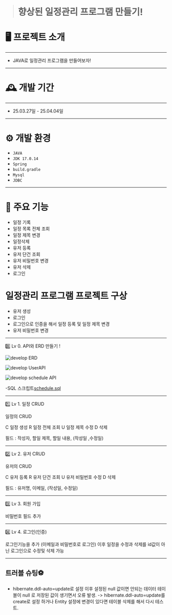 > # 향상된 일정관리 프로그램 만들기!

<h1>🖥️ 프로젝트 소개</h1>

---

- JAVA로 일정관리 프로그램을 만들어보자!<br>

---

<h1>🕰️ 개발 기간</h1>

---
- 25.03.27일 - 25.04.04일

---
<h1>⚙️ 개발 환경</h1>

- `JAVA`
- `JDK 17.0.14`
- `Spring`
- `build.gradle`
- `Mysql`
- `JDBC`
  
---

<h1>📌 주요 기능</h1>

- 일정 기록
- 일정 목록 전체 조회
- 일정 제목 변경
- 일정삭제
- 유저 등록
- 유저 단건 조회
- 유저 비밀번호 변경
- 유저 삭제
- 로그인
  
<h1>일정관리 프로그램 프로젝트 구상</h1>

- 유저 생성
- 로그인
- 로그인으로 인증을 해서 일정 등록 및 일정 제목 변경
- 유저 비밀번호 변경

---

0️⃣ Lv 0. API와 ERD 만들기 !

![develop ERD](https://github.com/user-attachments/assets/d5531cc4-6b53-45c0-9944-016365b31905)

![develop UserAPI](https://github.com/user-attachments/assets/49e46c30-d320-493e-a02f-91f5feeb4d89)

![develop schedule API](https://github.com/user-attachments/assets/18eafd2b-8bab-4c5a-a819-7113a8cdfb29)

-SQL 스크립트[schedule.sql](schedule.sql)

---

1️⃣ Lv 1. 일정 CRUD

일정의 CRUD

C 일정 생성 
R 일정 전체 조회
U 일정 제목 수정
D 삭제

필드 : 작성자, 할일 제목, 할일 내용, (작성일 ,수정일)

---

2️⃣ Lv 2. 유저 CRUD

유저의 CRUD

C 유저 등록
R 유저 단건 조회
U 유저 비밀번호 수정
D 삭제

필드 : 유저명, 이메일, (작성일, 수정일)

---

3️⃣ Lv 3. 회원 가입

비밀번호 필드 추가

---

4️⃣ Lv 4. 로그인(인증)

로그인기능을 추가 (이메일과 비밀번호로 로그인)
이후
일정을 수정과 삭제를 id값이 아닌 로그인으로 수정및 삭제 가능

---

<h2>트러블 슈팅⚽</h2>

- hibernate.ddl-auto=update로 설정 이후 설정된 null 값이면 안되는 데이터 테이블이 null 로 저장된 값이 생기면서 오류 발생.
 -> hibernate.ddl-auto=update를 create로 설정 하거나 Entity 설정에 변경이 있다면 테이블 삭제를 해서 다시 테스트.


  
